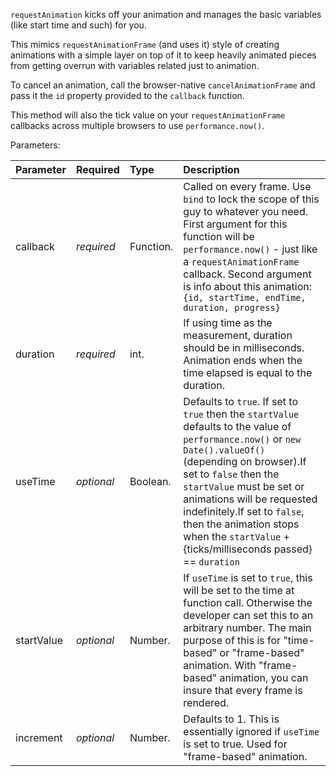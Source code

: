 `requestAnimation` kicks off your animation and manages the basic variables (like start time and such) for you.

This mimics `requestAnimationFrame` (and uses it) style of creating animations with a simple layer on top of it 
to keep heavily animated pieces from getting overrun with variables related just to animation.

To cancel an animation, call the browser-native `cancelAnimationFrame` and pass it the `id` property provided to the `callback` function.

This method will also the tick value on your `requestAnimationFrame` callbacks across multiple browsers to use `performance.now()`.

Parameters:

|Parameter | Required   | Type      | Description |
|:---------|:-----------|:----------|:------------|
|callback  | _required_ | Function. | Called on every frame. Use `bind` to lock the scope of this guy to whatever you need. First argument for this function will be `performance.now()` - just like a `requestAnimationFrame` callback. Second argument is info about this animation: `{id, startTime, endTime, duration, progress}`
|duration  | _required_ | int.      | If using time as the measurement, duration should be in milliseconds. Animation ends when the time elapsed is equal to the duration.
|useTime   | _optional_ | Boolean.  | Defaults to `true`. If set to `true` then the `startValue` defaults to the value of `performance.now()` or `new Date().valueOf()` (depending on browser).If set to `false` then the `startValue` must be set or animations will be requested indefinitely.If set to `false`, then the animation stops when the `startValue` + {ticks/milliseconds passed} == `duration`
|startValue| _optional_ | Number.   | If `useTime` is set to `true`, this will be set to the time at function call. Otherwise the developer can set this to an arbitrary number. The main purpose of this is for "time-based" or "frame-based" animation. With "frame-based" animation, you can insure that every frame is rendered. 
|increment | _optional_ | Number.   | Defaults to 1. This is essentially ignored if `useTime` is set to true. Used for "frame-based" animation.